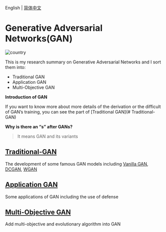 English | [简体中文](./README.zh-CN.md)


#  Generative Adversarial Networks(GAN)


![country](https://img.shields.io/badge/country-China-red)

This is my  research summary on Generative Adversarial Networks and I sort them into:

- Traditional GAN
- Application GAN
- Multi-Objective GAN



**Introduction of GAN**

> 

If you want to know more about more details of the derivation or the difficult of GAN’s training, you can see the part of [Traditional GAN](# Traditional-GAN)



**Why is there an “s” after GANs?**

> It means GAN and its variants



## [Traditional-GAN](1-Traditional-GAN)

The development of some famous GAN models including <u>Vanilla GAN</u>, <u>DCGAN</u>, <u>WGAN</u>

## [Application GAN](2-Application-GAN)

Some applications of GAN including the use of defense

## [Multi-Objective GAN](Multi-Objective-GAN)

Add multi-objective and evolutionary algorithm into GAN